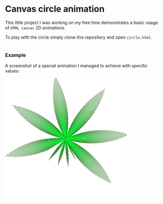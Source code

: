 # Canvas circle animation

This little project I was working on my free time demonstrates a basic usage of `HTML canvas` 2D animations.

To play with the circle simply clone this repository and open `circle.html`.
<br>
<br>

### Example

A screenshot of a special animation I managed to achieve with specific values:

![Alt text](./public/example.png "Example")
